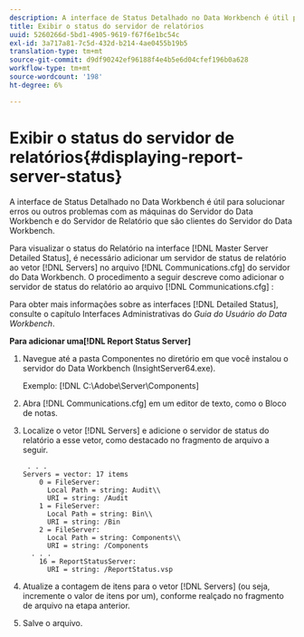 ```yaml
---
description: A interface de Status Detalhado no Data Workbench é útil para solucionar erros ou outros problemas com as máquinas do Servidor do Data Workbench e do Servidor de Relatório que são clientes do Servidor do Data Workbench.
title: Exibir o status do servidor de relatórios
uuid: 5260266d-5bd1-4905-9619-f67f6e1bc54c
exl-id: 3a717a81-7c5d-432d-b214-4ae0455b19b5
translation-type: tm+mt
source-git-commit: d9df90242ef96188f4e4b5e6d04cfef196b0a628
workflow-type: tm+mt
source-wordcount: '198'
ht-degree: 6%

---
```


# Exibir o status do servidor de relatórios{#displaying-report-server-status}

A interface de Status Detalhado no Data Workbench é útil para solucionar erros ou outros problemas com as máquinas do Servidor do Data Workbench e do Servidor de Relatório que são clientes do Servidor do Data Workbench.

Para visualizar o status do Relatório na interface [!DNL Master Server Detailed Status], é necessário adicionar um servidor de status de relatório ao vetor [!DNL Servers] no arquivo [!DNL Communications.cfg] do servidor do Data Workbench. O procedimento a seguir descreve como adicionar o servidor de status do relatório ao arquivo [!DNL Communications.cfg] :

Para obter mais informações sobre as interfaces [!DNL Detailed Status], consulte o capítulo Interfaces Administrativas do *Guia do Usuário do Data Workbench*.

**Para adicionar uma[!DNL Report Status Server]**

1. Navegue até a pasta Componentes no diretório em que você instalou o servidor do Data Workbench (InsightServer64.exe).

   Exemplo: [!DNL C:\Adobe\Server\Components]
1. Abra [!DNL Communications.cfg] em um editor de texto, como o Bloco de notas.
1. Localize o vetor [!DNL Servers] e adicione o servidor de status do relatório a esse vetor, como destacado no fragmento de arquivo a seguir.

   ```
    . . .
   Servers = vector: 17 items
       0 = FileServer: 
         Local Path = string: Audit\\
         URI = string: /Audit
       1 = FileServer: 
         Local Path = string: Bin\\
         URI = string: /Bin
       2 = FileServer: 
         Local Path = string: Components\\
         URI = string: /Components
     . . .
       16 = ReportStatusServer: 
         URI = string: /ReportStatus.vsp
   ```

1. Atualize a contagem de itens para o vetor [!DNL Servers] (ou seja, incremente o valor de itens por um), conforme realçado no fragmento de arquivo na etapa anterior.
1. Salve o arquivo.
